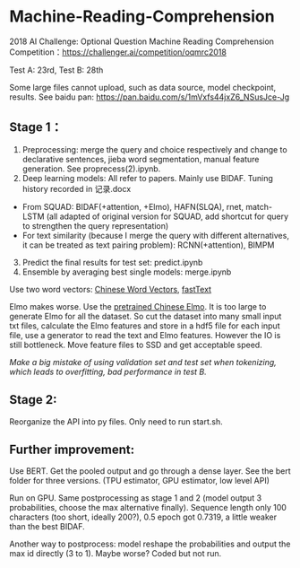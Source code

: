 # Machine-Reading-Comprehension
2018 AI Challenge: Optional Question Machine Reading Comprehension
Competition：https://challenger.ai/competition/oqmrc2018

Test A: 23rd, Test B: 28th

Some large files cannot upload, such as data source, model checkpoint, results. See baidu pan: https://pan.baidu.com/s/1mVxfs44jxZ6_NSusJce-Jg

## Stage 1：
1. Preprocessing: merge the query and choice respectively and change to declarative sentences, jieba word segmentation, manual feature generation. See proprecess(2).ipynb.
2. Deep learning models: All refer to papers. Mainly use BIDAF. Tuning history recorded in 记录.docx
* From SQUAD: BIDAF(+attention, +Elmo), HAFN(SLQA), rnet, match-LSTM (all adapted of original version for SQUAD, add shortcut for query to strengthen the query representation)
* For text similarity (because I merge the query with different alternatives, it can be treated as text pairing problem): RCNN(+attention), BIMPM
3. Predict the final results for test set: predict.ipynb
4. Ensemble by averaging best single models: merge.ipynb

Use two word vectors: [Chinese Word Vectors](https://github.com/Embedding/Chinese-Word-Vectors), [fastText](https://fasttext.cc/docs/en/crawl-vectors.html)

Elmo makes worse. Use the [pretrained Chinese Elmo](https://github.com/HIT-SCIR/ELMoForManyLangs). It is too large to generate Elmo for all the dataset. So cut the dataset into many small input txt files, calculate the Elmo features and store in a hdf5 file for each input file, use a generator to read the text and Elmo features. However the IO is still bottleneck. Move feature files to SSD and get acceptable speed.

*Make a big mistake of using validation set and test set when tokenizing, which leads to overfitting, bad performance in test B.*

## Stage 2:
Reorganize the API into py files. Only need to run start.sh.

## Further improvement:
Use BERT. Get the pooled output and go through a dense layer. See the bert folder for three versions. (TPU estimator, GPU estimator, low level API)

Run on GPU. Same postprocessing as stage 1 and 2 (model output 3 probabilities, choose the max alternative finally). Sequence length only 100 characters (too short, ideally 200?), 0.5 epoch got 0.7319, a little weaker than the best BIDAF.

Another way to postprocess: model reshape the probabilities and output the max id directly (3 to 1). Maybe worse? Coded but not run.
